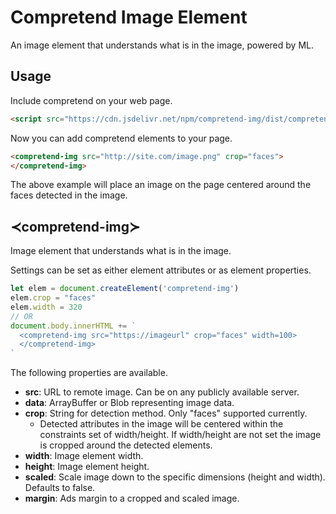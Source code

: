 # Compretend Image Element

An image element that understands what is in the image, powered by ML.

## Usage

Include compretend on your web page.

```html
<script src="https://cdn.jsdelivr.net/npm/compretend-img/dist/compretend-img.min.js"></script>
```
Now you can add compretend elements to your page.

```html
<compretend-img src="http://site.com/image.png" crop="faces">
</compretend-img>
```

The above example will place an image on the page centered around the faces detected in the image.

## ≺compretend-img≻

Image element that understands what is in the image.

Settings can be set as either element attributes or
as element properties.

```javascript
let elem = document.createElement('compretend-img')
elem.crop = "faces"
elem.width = 320
// OR
document.body.innerHTML += `
  <compretend-img src="https://imageurl" crop="faces" width=100>
  </compretend-img>
`
```

The following properties are available.

* **src**: URL to remote image. Can be on any publicly available server.
* **data**: ArrayBuffer or Blob representing image data.
* **crop**: String for detection method. Only "faces" supported currently.
  * Detected attributes in the image will be centered within the
    constraints set of width/height. If width/height are not set
    the image is cropped around the detected elements.
* **width**: Image element width.
* **height**: Image element height.
* **scaled**: Scale image down to the specific dimensions (height and width). Defaults to false.
* **margin**: Ads margin to a cropped and scaled image.
